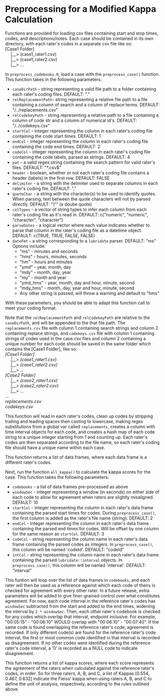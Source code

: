 # Preprocessing for a Modified Kappa Calculation
Functions are provided for loading csv files containing start and stop times, codes, and descriptions/notes.
Each case should be contained in its own directory, with each rater's codes in a separate csv file like so:
<br>
\[Case1 Folder\] <br>
&emsp;  |\_\_>  \(case1_rater1.csv\) <br>
&emsp;  |\_\_>  \(case1_rater2.csv\) <br>
&emsp;  |\_\_> ... <br>

In ```preprocess_codebooks.R```, load a case with the ```preprocess_case()``` function. This function takes in the following parameters:

* ```caseDirPath```   	- string representing a valid file path to a folder containing each rater's coding files. DEFAULT: "."
* ```relReplacementPath```- string representing a relative file path to a file containing a column of search and a column of replace terms. DEFAULT: "/../replacements.csv"
* ```relCodekeyPath```  - string representing a relative path to a file containing a column of code str and a column of numerical id's. DEFAULT: "/../codekeys.csv"
* ```startCol```      	- integer representing the column in each rater's coding file containing the code start times. DEFAULT: 1
* ```endCol```        	- integer representing the column in each rater's coding file containing the code end times. DEFAULT: 2
* ```codeCol```       	- integer representing the column in each rater's coding file containing the code labels, parsed as strings. DEFAULT: 4
* ```pat```           	- a valid regex string containing the search pattern for valid rater's files. DEFAULT: "*.csv$"
* ```header```        	- boolean, whether or not each rater's coding file contains a header (labels) in the first row. DEFAULT: FALSE
* ```delimiter```     	- a string with the delimiter used to separate columns in each rater's coding file. DEFAULT: ","
* ```quoteChar```     	- a string with the character(s) to be used to identify quotes. When parsing, text between the quote characters will not by parsed directly. DEFAULT: "\\"" (a doube quote)
* ```colTypes```      	- a vector of string types to infer each column from each rater's coding file as it's read in. DEFAULT: c("numeric", "numeric", "character", "character")
* ```parseDates```    	- a logical vector where each value indicates whether to parse that column in the rater's coding file as a datetime object. DEFAULT: c(TRUE, TRUE, FALSE, FALSE)
* ```dateFmt```       	- a string corresponding to a ```lubridate``` parser. DEFAULT: "ms" Options include:
  * "ms"      - minutes and seconds
  * "hms"     - hours, minutes, seconds
  * "hm"      - hours and minutes
  * "ymd"     - year, month, day
  * "mdy"     - month, day, year
  * "my"      - month and year
  * "ymd_hms" - year, month, day and hour, minute, second
  * "mdy_hms" - month, day, year and hour, minute, second
  * Any other string is passed, will throw a warning and default to "hms"

With these parameters, you should be able to adapt this function call to meet your coding format.

Note that the ```relReplacementPath``` and ```relCodekeyPath``` are relative to the ```caseDirPath```, and will be appended to the 
that file path. The ```replacements.csv``` file with column 1 containing search strings and column 2 containing replace strings, 
and ```codekeys.csv``` file with column 1 containing strings of codes used in the case.csv files and column 2 containing a unique number for each code
should be saved in the same folder which contains the \[Case1 Folder\], like so:
<br>
*\[Case1 Folder\]* <br>
*&emsp;  |\_\_>  \(case1_rater1.csv\)* <br>
*&emsp;  |\_\_>  \(case1_rater2.csv\)* <br>
*&emsp;  |\_\_> ...* <br>
*\[Case2 Folder\]* <br>
*&emsp;  |\_\_>  \(case2_rater1.csv\)* <br>
*&emsp;  |\_\_>  \(case2_rater2.csv\)* <br>
*&emsp;  |\_\_> ...* <br>
*...* <br>
*replacements.csv* <br>
*codekeys.csv* <br>

This function will read in each rater's codes, clean up codes by stripping trailing and leading spaces then casting to lowercase, making regex substitutions from a global var called ```replacements```, 
creates a column with time interval objects for each code, and creates a hash map of each code string to a unique integer starting from 1 and counting up. 
Each rater's codes are then separated according to the file name, so each rater's coding file should have a unique name within each case.

This function returns a list of data frames, where each data frame is a different rater's codes.

Next, run the function ```all_kappa()``` to calculate the kappa scores for the case. This function takes the following parameters:

* ```codebooks```    - a list of data frames pre-processed as above
* ```windowSec```    - integer representing a window (in seconds) on either side of each code to allow for agreement when raters are slightly misaligned. DEFAULT: 10
* ```startCol```     - integer representing the column in each rater's data frame containing the parsed start times for codes. During ```preprocess_case()```, the first column is added as the rater's file name (string). DEFAULT: 2
* ```endCol```       - integer representing the column in each rater's data frame containing the parsed end times for codes. Will be offset by one column for the same reason as ```startCol```. DEFAULT: 3
* ```codeCol```      - string representing the column name in each rater's data frame containing the parsed codes as integers. In ```preprocess_case()```, this column will be named 'codeId'. DEFAULT: "codeId"
* ```intCol```       - string representing the column name in each rater's data frame containing the parsed ```lubridate::interval``` objects. In ```preprocess_case()```, this column will be named 'interval'. DEFAULT: "interval"

This funtion will loop over the list of data frames in ```codebooks```, and each rater will then be used as a reference against which each code of theirs is checked for agreement with every other rater.
In a future release, extra parameters will be added to give finer-grained control over what constitutes agreement. For now, each code interval in the reference rater's codes has ```windowSec``` subtracted from the start and added to the end times, widening the interval by ```2 * windowSec```. 
Then, each other rater's codebook is checked for any codes which overlap that interval, endpoint inclusive. For example, "00\:05\:15" - "00\:06\:10" WOULD overlap with "00\:06\:10" - "00\:07\:40". 
If the same code is found overlapping the reference rater's code, agreement is recorded. If only different code(s) are found for the reference rater's code interval, the first or most common code identified in that interval is recorded as disagreement. If no other codes were identified during the reference rater's code interval, a '0' is recorded as a NULL code to indicate disagreement.

This function returns a list of kappa scores, where each score represents the agreement of the raters when calculated against the reference rater's codes, in order. So for three raters, A, B, and C, a list of Kappas \[0.554, 0.467, 0.632\] indicate the Fleiss' kappa when using raters A, B, and C to define the unit of analysis, respectively, according to the rules outlined above.





